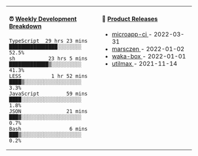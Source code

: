 <table width="800px">
<tr>
<td valign="top" width="50%">

####  ⏰  <a href="https://gist.github.com/marsczen/0c39a3e7b4a372c6cff4a8714271308c" target="_blank">Weekly Development Breakdown</a>

<!-- code_time starts -->

```text
TypeScript  29 hrs 23 mins  ████████████████░░░░░░░░  52.5%
sh           23 hrs 5 mins  █████████████▒░░░░░░░░░░  41.3%
LESS          1 hr 52 mins  ████▒░░░░░░░░░░░░░░░░░░░   3.3%
JavaScript         59 mins  ████░░░░░░░░░░░░░░░░░░░░   1.8%
JSON               21 mins  ███▓░░░░░░░░░░░░░░░░░░░░   0.7%
Bash                6 mins  ███▒░░░░░░░░░░░░░░░░░░░░   0.2%
```

<!-- code_time ends -->
</td>
<td valign="top" width="50%">

#### 🌾 <a href="https://github.com/marsczen/marsczen/blob/master/releases.md" target="_blank">Product Releases</a>

<!-- recent_releases starts -->
* <a href='https://github.com/marsczen/microapp-ci/releases/tag/v0.0.2' target='_blank'>microapp-ci </a> - 2022-03-31
* <a href='https://github.com/marsczen/marsczen/releases/tag/v0.0.1' target='_blank'>marsczen </a> - 2022-01-02
* <a href='https://github.com/marsczen/waka-box/releases/tag/v3.0.1' target='_blank'>waka-box </a> - 2022-01-01
* <a href='https://github.com/marsczen/utilmax/releases/tag/v1.0.6' target='_blank'>utilmax </a> - 2021-11-14
<!-- recent_releases ends -->

</td>
</tr>
  </table>
